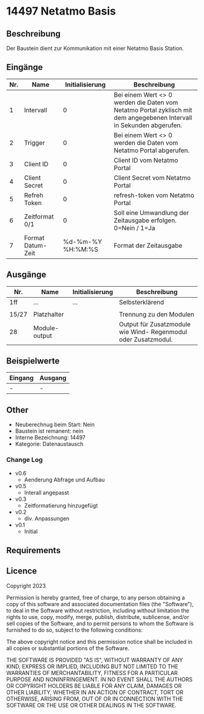 # 14497 Netatmo Basis

## Beschreibung 

Der Baustein dient zur Kommunikation mit einer Netatmo Basis Station.

## Eingänge

| Nr. | Name              | Initialisierung   | Beschreibung                                                                                                          |
|-----|-------------------|-------------------|-----------------------------------------------------------------------------------------------------------------------|
| 1   | Intervall         | 0                 | Bei einem Wert <> 0 werden die Daten vom Netatmo Portal zyklisch mit dem angegebenen Intervall in Sekunden abgerufen. |
| 2   | Trigger           | 0                 | Bei einem Wert <> 0 werden die Daten vom Netatmo Portal abgerufen.                                                    |
| 3   | Client ID         | 0                 | Client ID vom Netatmo Portal                                                                                          |
| 4   | Client Secret     | 0                 | Client Secret vom Netatmo Portal                                                                                      |    
| 5   | Refreh Token      | 0                 | refresh-token vom Netatmo Portal                                                                                      |
| 6   | Zeitformat 0/1    | 0                 | Soll eine Umwandlung der Zeitausgabe erfolgen. 0=Nein / 1=Ja                                                          |
| 7   | Format Datum-Zeit | %d-%m-%Y %H:%M:%S | Format der Zeitausgabe                                                                                                |


## Ausgänge

| Nr.    | Name          | Initialisierung | Beschreibung                                                   |
|--------|---------------|-----------------|----------------------------------------------------------------|
| 1ff    | ...           | ...             | Selbsterklärend                                                |
|        |               |                 |                                                                |
| 15/27  | Platzhalter   |                 | Trennung zu den Modulen                                        |
| 28     | Module-output |                 | Output für Zusatzmodule wie Wind- Regenmodul oder Zusatzmodul. | 

## Beispielwerte

| Eingang | Ausgang |
| --- | --- |
| - | - |


## Other

- Neuberechnug beim Start: Nein
- Baustein ist remanent: nein
- Interne Bezeichnung: 14497
- Kategorie: Datenaustausch

### Change Log
- v0.6
  - Aenderung Abfrage und Aufbau
- v0.5
     - Interall angepasst
- v0.3
     - Zeitformatierung hinzugefügt
 - v0.2
     - div. Anpassungen  
 - v0.1
     - Initial

   


## Requirements


## Licence

Copyright 2023

Permission is hereby granted, free of charge, to any person obtaining a copy of this software and associated documentation files (the "Software"), to deal in the Software without restriction, including without limitation the rights to use, copy, modify, merge, publish, distribute, sublicense, and/or sell copies of the Software, and to permit persons to whom the Software is furnished to do so, subject to the following conditions:

The above copyright notice and this permission notice shall be included in all copies or substantial portions of the Software.

THE SOFTWARE IS PROVIDED "AS IS", WITHOUT WARRANTY OF ANY KIND, EXPRESS OR IMPLIED, INCLUDING BUT NOT LIMITED TO THE WARRANTIES OF MERCHANTABILITY, FITNESS FOR A PARTICULAR PURPOSE AND NONINFRINGEMENT. IN NO EVENT SHALL THE AUTHORS OR COPYRIGHT HOLDERS BE LIABLE FOR ANY CLAIM, DAMAGES OR OTHER LIABILITY, WHETHER IN AN ACTION OF CONTRACT, TORT OR OTHERWISE, ARISING FROM, OUT OF OR IN CONNECTION WITH THE SOFTWARE OR THE USE OR OTHER DEALINGS IN THE SOFTWARE.
